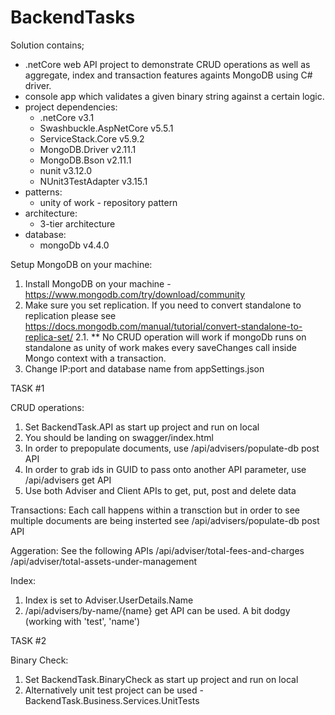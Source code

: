 # BackendTasks
Solution contains;
 * .netCore web API project to demonstrate CRUD operations as well as aggregate, index and transaction features againts MongoDB using C# driver.
 * console app which validates a given binary string against a certain logic.
 * project dependencies:
    * .netCore v3.1
    * Swashbuckle.AspNetCore v5.5.1
    * ServiceStack.Core v5.9.2
    * MongoDB.Driver v2.11.1
    * MongoDB.Bson v2.11.1
    * nunit v3.12.0
    * NUnit3TestAdapter v3.15.1
 * patterns:
    * unity of work - repository pattern
 * architecture:
    * 3-tier architecture
 * database:
    * mongoDb v4.4.0
 
 Setup MongoDB on your machine:
 1. Install MongoDB on your machine - https://www.mongodb.com/try/download/community
 2. Make sure you set replication. If you need to convert standalone to replication please see https://docs.mongodb.com/manual/tutorial/convert-standalone-to-replica-set/
 2.1. ** No CRUD operation will work if mongoDb runs on standalone as unity of work makes every saveChanges call inside Mongo context with a transaction.
 3. Change IP:port and database name from appSettings.json
 
 TASK #1
 
 CRUD operations:
 1. Set BackendTask.API as start up project and run on local
 2. You should be landing on swagger/index.html 
 3. In order to prepopulate documents, use /api/advisers/populate-db post API
 4. In order to grab ids in GUID to pass onto another API parameter, use /api/advisers get API
 5. Use both Adviser and Client APIs to get, put, post and delete data
 
 Transactions:
 Each call happens within a transction but in order to see multiple documents are being insterted see /api/advisers/populate-db post API
 
 Aggeration:
 See the following APIs
 /api/adviser/total-fees-and-charges
 /api/adviser/total-assets-under-management
 
 Index:
 1. Index is set to Adviser.UserDetails.Name 
 2. /api/advisers/by-name/{name} get API can be used. A bit dodgy (working with 'test', 'name')
 
 TASK #2
 
 Binary Check:
 1. Set BackendTask.BinaryCheck as start up project and run on local
 2. Alternatively unit test project can be used - BackendTask.Business.Services.UnitTests
 
